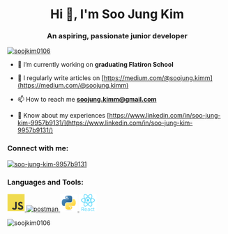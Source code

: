 <h1 align="center">Hi 👋, I'm Soo Jung Kim</h1>
<h3 align="center">An aspiring, passionate junior developer</h3>

<p align="left"> <a href="https://github.com/ryo-ma/github-profile-trophy"><img src="https://github-profile-trophy.vercel.app/?username=soojkim0106" alt="soojkim0106" /></a> </p>

- 🔭 I’m currently working on **graduating Flatiron School**

- 📝 I regularly write articles on [https://medium.com/@soojung.kimm](https://medium.com/@soojung.kimm)

- 📫 How to reach me **soojung.kimm@gmail.com**

- 📄 Know about my experiences [https://www.linkedin.com/in/soo-jung-kim-9957b9131/](https://www.linkedin.com/in/soo-jung-kim-9957b9131/)

<h3 align="left">Connect with me:</h3>
<p align="left">
<a href="https://linkedin.com/in/soo-jung-kim-9957b9131" target="blank"><img align="center" src="https://raw.githubusercontent.com/rahuldkjain/github-profile-readme-generator/master/src/images/icons/Social/linked-in-alt.svg" alt="soo-jung-kim-9957b9131" height="30" width="40" /></a>
</p>

<h3 align="left">Languages and Tools:</h3>
<p align="left"> <a href="https://developer.mozilla.org/en-US/docs/Web/JavaScript" target="_blank" rel="noreferrer"> <img src="https://raw.githubusercontent.com/devicons/devicon/master/icons/javascript/javascript-original.svg" alt="javascript" width="40" height="40"/> </a> <a href="https://postman.com" target="_blank" rel="noreferrer"> <img src="https://www.vectorlogo.zone/logos/getpostman/getpostman-icon.svg" alt="postman" width="40" height="40"/> </a> <a href="https://www.python.org" target="_blank" rel="noreferrer"> <img src="https://raw.githubusercontent.com/devicons/devicon/master/icons/python/python-original.svg" alt="python" width="40" height="40"/> </a> <a href="https://reactjs.org/" target="_blank" rel="noreferrer"> <img src="https://raw.githubusercontent.com/devicons/devicon/master/icons/react/react-original-wordmark.svg" alt="react" width="40" height="40"/> </a> </p>

<p><img align="center" src="https://github-readme-stats.vercel.app/api/top-langs?username=soojkim0106&show_icons=true&locale=en&layout=compact" alt="soojkim0106" /></p>
